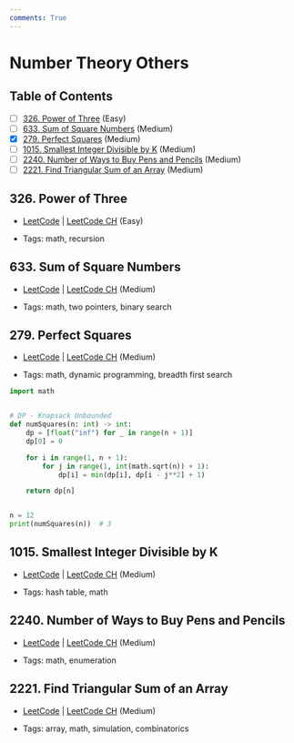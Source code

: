 ```yaml
---
comments: True
---
```


# Number Theory Others

## Table of Contents

- [ ] [326. Power of Three](https://leetcode.cn/problems/power-of-three/) (Easy)
- [ ] [633. Sum of Square Numbers](https://leetcode.cn/problems/sum-of-square-numbers/) (Medium)
- [x] [279. Perfect Squares](https://leetcode.cn/problems/perfect-squares/) (Medium)
- [ ] [1015. Smallest Integer Divisible by K](https://leetcode.cn/problems/smallest-integer-divisible-by-k/) (Medium)
- [ ] [2240. Number of Ways to Buy Pens and Pencils](https://leetcode.cn/problems/number-of-ways-to-buy-pens-and-pencils/) (Medium)
- [ ] [2221. Find Triangular Sum of an Array](https://leetcode.cn/problems/find-triangular-sum-of-an-array/) (Medium)

## 326. Power of Three

-   [LeetCode](https://leetcode.com/problems/power-of-three/) | [LeetCode CH](https://leetcode.cn/problems/power-of-three/) (Easy)

-   Tags: math, recursion

## 633. Sum of Square Numbers

-   [LeetCode](https://leetcode.com/problems/sum-of-square-numbers/) | [LeetCode CH](https://leetcode.cn/problems/sum-of-square-numbers/) (Medium)

-   Tags: math, two pointers, binary search

## 279. Perfect Squares

-   [LeetCode](https://leetcode.com/problems/perfect-squares/) | [LeetCode CH](https://leetcode.cn/problems/perfect-squares/) (Medium)

-   Tags: math, dynamic programming, breadth first search

```python title="279. Perfect Squares - Python Solution"
import math


# DP - Knapsack Unbounded
def numSquares(n: int) -> int:
    dp = [float("inf") for _ in range(n + 1)]
    dp[0] = 0

    for i in range(1, n + 1):
        for j in range(1, int(math.sqrt(n)) + 1):
            dp[i] = min(dp[i], dp[i - j**2] + 1)

    return dp[n]


n = 12
print(numSquares(n))  # 3

```

## 1015. Smallest Integer Divisible by K

-   [LeetCode](https://leetcode.com/problems/smallest-integer-divisible-by-k/) | [LeetCode CH](https://leetcode.cn/problems/smallest-integer-divisible-by-k/) (Medium)

-   Tags: hash table, math

## 2240. Number of Ways to Buy Pens and Pencils

-   [LeetCode](https://leetcode.com/problems/number-of-ways-to-buy-pens-and-pencils/) | [LeetCode CH](https://leetcode.cn/problems/number-of-ways-to-buy-pens-and-pencils/) (Medium)

-   Tags: math, enumeration

## 2221. Find Triangular Sum of an Array

-   [LeetCode](https://leetcode.com/problems/find-triangular-sum-of-an-array/) | [LeetCode CH](https://leetcode.cn/problems/find-triangular-sum-of-an-array/) (Medium)

-   Tags: array, math, simulation, combinatorics
